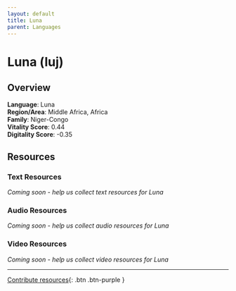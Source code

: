 ```yaml
---
layout: default
title: Luna
parent: Languages
---
```


# Luna (luj)

## Overview

**Language**: Luna  
**Region/Area**: Middle Africa, Africa  
**Family**: Niger-Congo  
**Vitality Score**: 0.44  
**Digitality Score**: -0.35  

## Resources

### Text Resources
*Coming soon - help us collect text resources for Luna*

### Audio Resources
*Coming soon - help us collect audio resources for Luna*

### Video Resources
*Coming soon - help us collect video resources for Luna*

---

[Contribute resources](https://fairtrain.github.io/){: .btn .btn-purple }
